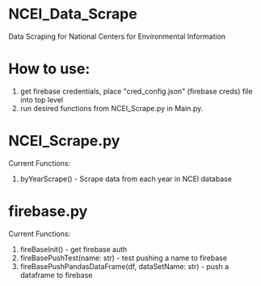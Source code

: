 # NCEI_Data_Scrape
Data Scraping for National Centers for Environmental Information

# How to use:
1. get firebase credentials, place "cred_config.json" (firebase creds) file into top level
2. run desired functions from NCEI_Scrape.py in Main.py.

# NCEI_Scrape.py
Current Functions:
1. byYearScrape() - Scrape data from each year in NCEI database

# firebase.py
Current Functions:
1. fireBaseInit() - get firebase auth
2. fireBasePushTest(name: str) - test pushing a name to firebase
3. fireBasePushPandasDataFrame(df, dataSetName: str) - push a dataframe to firebase



